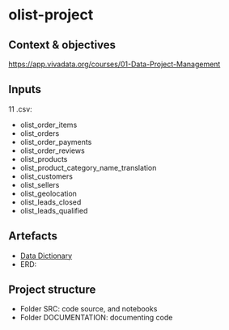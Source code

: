# olist-project

## Context & objectives
https://app.vivadata.org/courses/01-Data-Project-Management

## Inputs
11 .csv:
- olist_order_items
- olist_orders
- olist_order_payments
- olist_order_reviews
- olist_products
- olist_product_category_name_translation
- olist_customers
- olist_sellers
- olist_geolocation
- olist_leads_closed
- olist_leads_qualified
  
## Artefacts
- [Data Dictionary](https://github.com/tolamoye/Olist-E-commerce-Data-Aanalysis/files/11643097/Olist.Data.Dictionary.2.pdf)
- ERD:

## Project structure
- Folder SRC: code source, and notebooks
- Folder DOCUMENTATION: documenting code

